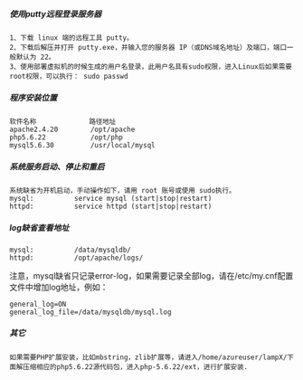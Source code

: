 ##### 使用putty远程登录服务器

	1、下载 linux 端的远程工具 putty。 
	2、下载后解压并打开 putty.exe，并输入您的服务器 IP（或DNS域名地址）及端口，端口一般默认为 22。
	3、使用部署虚拟机的时候生成的用户名登录，此用户名具有sudo权限，进入Linux后如果需要root权限，可以执行： sudo passwd

##### 程序安装位置
 
	软件名称 			 路径地址  
	apache2.4.20 		/opt/apache 
	php5.6.22 			/opt/php 
	mysql5.6.30 		/usr/local/mysql 

##### 系统服务启动、停止和重启

	系统缺省为开机启动，手动操作如下，请用 root 账号或使用 sudo执行。
	mysql:          service mysql (start|stop|restart) 
	httpd:          service httpd (start|stop|restart)

##### log缺省查看地址

	mysql:          /data/mysqldb/  
	httpd:          /opt/apache/logs/

注意，mysql缺省只记录error-log，如果需要记录全部log，请在/etc/my.cnf配置文件中增加log地址，例如：

	general_log=ON  
	general_log_file=/data/mysqldb/mysql.log

##### 其它

	如果需要PHP扩展安装，比如mbstring，zlib扩展等，请进入/home/azureuser/lampX/下面解压缩相应的php5.6.22源代码包，进入php-5.6.22/ext，进行扩展安装.